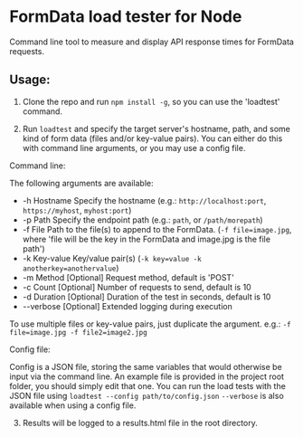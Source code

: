 # FormData load tester for Node
Command line tool to measure and display API response times for FormData requests.

## Usage:
1) Clone the repo and run `npm install -g`, so you can use the 'loadtest' command.

2) Run `loadtest` and specify the target server's hostname, path, and some kind of form data (files and/or key-value pairs). You can either do this with command line arguments, or you may use a config file.


Command line:

The following arguments are available:

* -h    Hostname    Specify the hostname (e.g.: `http://localhost:port`, `https://myhost`, `myhost:port`)
* -p    Path        Specify the endpoint path (e.g.: `path`, or `/path/morepath`)
* -f    File        Path to the file(s) to append to the FormData. (`-f file=image.jpg`, where 'file will be the key in the FormData and image.jpg is the file path')
* -k    Key-value   Key/value pair(s) (`-k key=value -k anotherkey=anothervalue`)
* -m    Method      [Optional] Request method, default is 'POST'
* -c    Count       [Optional] Number of requests to send, default is 10
* -d    Duration    [Optional] Duration of the test in seconds, default is 10
* --verbose         [Optional] Extended logging during execution

To use multiple files or key-value pairs, just duplicate the argument. e.g.: `-f file=image.jpg -f file2=image2.jpg`


Config file:

Config is a JSON file, storing the same variables that would otherwise be input via the command line. An example file is provided in the project root folder, you should simply edit that one.
You can run the load tests with the JSON file using `loadtest --config path/to/config.json`
`--verbose` is also available when using a config file.

3) Results will be logged to a results.html file in the root directory.